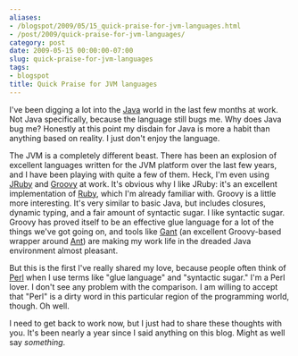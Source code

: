 ```yaml
---
aliases:
- /blogspot/2009/05/15_quick-praise-for-jvm-languages.html
- /post/2009/quick-praise-for-jvm-languages/
category: post
date: 2009-05-15 00:00:00-07:00
slug: quick-praise-for-jvm-languages
tags:
- blogspot
title: Quick Praise for JVM languages
---
```


I've been digging a lot into the [Java](../../../card/Java.md) world in the last few months at work. Not Java specifically, because the language still bugs me. Why does Java bug me? Honestly at this point my disdain for Java is more a habit than anything based on reality. I just don't enjoy the language.

<!--more-->

The JVM is a completely different beast. There has been an explosion of excellent languages written for the JVM platform over the last few years, and I have been playing with quite a few of them. Heck, I'm even using [JRuby](http://jruby.org/) and [Groovy](http://www.groovy-lang.org/) at work. It's obvious why I like JRuby: it's an excellent implementation of [Ruby](https://www.ruby-lang.org/en/), which I'm already familiar with. Groovy is a little more interesting. It's very similar to basic Java, but includes closures, dynamic typing, and a fair amount of syntactic sugar. I like syntactic sugar. Groovy has proved itself to be an effective glue language for a lot of the things we've got going on, and tools like [Gant](https://gant.github.io/) (an excellent Groovy-based wrapper around [Ant](http://ant.apache.org/)) are making my work life in the dreaded Java environment almost pleasant.

But this is the first I've really shared my love, because people often think of [Perl](https://www.perl.org) when I use terms like "glue language" and "syntactic sugar." I'm a Perl lover. I don't see any problem with the comparison. I am willing to accept that "Perl" is a dirty word in this particular region of the programming world, though. Oh well.

I need to get back to work now, but I just had to share these thoughts with you. It's been nearly a year since I said anything on this blog. Might as well say *something*.
